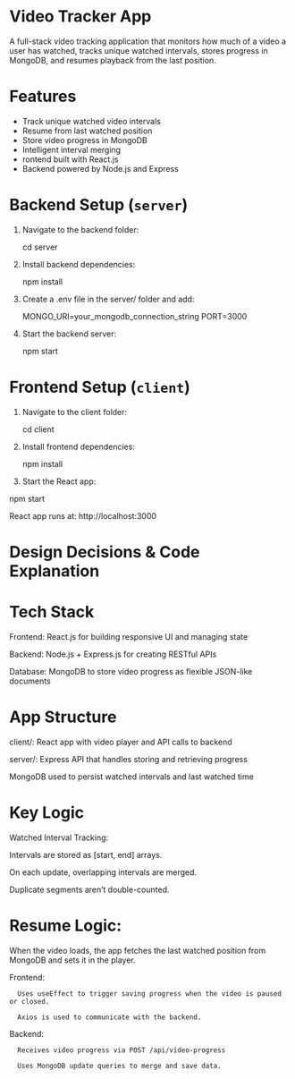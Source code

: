 # Video Tracker App

A full-stack video tracking application that monitors how much of a video a user has watched, tracks unique watched intervals, stores progress in MongoDB, and resumes playback from the last position.

# Features

- Track unique watched video intervals
- Resume from last watched position
- Store video progress in MongoDB
- Intelligent interval merging
- rontend built with React.js
- Backend powered by Node.js and Express


# Backend Setup (`server`)

1. Navigate to the backend folder:
   
     cd server

3. Install backend dependencies:

     npm install

4. Create a .env file in the server/ folder and add:

     MONGO_URI=your_mongodb_connection_string
     PORT=3000

5. Start the backend server:

     npm start

# Frontend Setup (`client`)

1. Navigate to the client folder:

   cd client
   
2. Install frontend dependencies:

   npm install
   
3. Start the React app:

  npm start
   
React app runs at: http://localhost:3000



# Design Decisions & Code Explanation

# Tech Stack
   Frontend: React.js for building responsive UI and managing state

   Backend: Node.js + Express.js for creating RESTful APIs

   Database: MongoDB to store video progress as flexible JSON-like documents

# App Structure
   client/: React app with video player and API calls to backend

   server/: Express API that handles storing and retrieving progress

   MongoDB used to persist watched intervals and last watched time

# Key Logic
   Watched Interval Tracking:

   Intervals are stored as [start, end] arrays.

   On each update, overlapping intervals are merged.

   Duplicate segments aren’t double-counted.

# Resume Logic:

   When the video loads, the app fetches the last watched position from MongoDB and sets it in the player.

   Frontend:

      Uses useEffect to trigger saving progress when the video is paused or closed.

      Axios is used to communicate with the backend.

   Backend:

      Receives video progress via POST /api/video-progress

      Uses MongoDB update queries to merge and save data.
